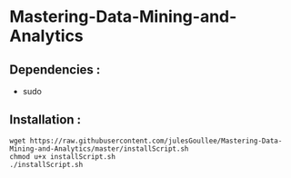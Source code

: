 # Mastering-Data-Mining-and-Analytics

## Dependencies : 
- sudo

## Installation :

```
wget https://raw.githubusercontent.com/julesGoullee/Mastering-Data-Mining-and-Analytics/master/installScript.sh
chmod u+x installScript.sh
./installScript.sh

```

